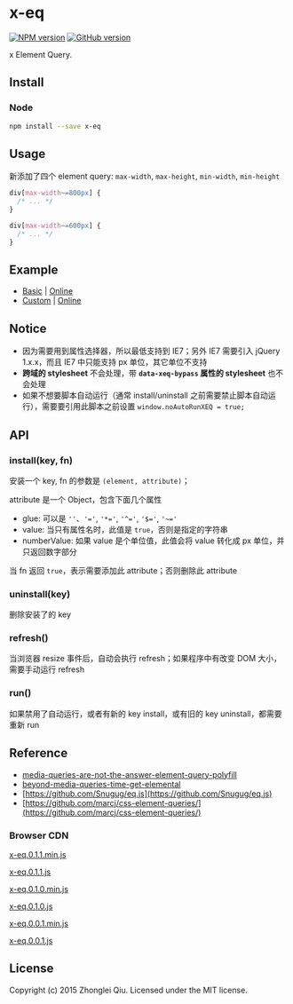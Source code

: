# x-eq
[![NPM version](https://badge.fury.io/js/x-eq.svg)](https://npmjs.org/package/x-eq)
[![GitHub version][git-tag-image]][project-url]
<!--
[![Build Status][travis-image]][travis-url]
[![Dependency Status][daviddm-url]][daviddm-image]
[![Code Climate][climate-image]][climate-url]
[![Coverage Status][coveralls-image]][coveralls-url]
-->

x Element Query.

## Install


### Node

```bash
npm install --save x-eq
```

## Usage

新添加了四个 element query: `max-width`, `max-height`, `min-width`, `min-height`

```css
div[max-width~=800px] {
  /* ... */
}

div[max-width~=600px] {
  /* ... */
}
```

## Example

* [Basic](./examples/basic.html) | [Online](http://7u2rjq.com1.z0.glb.clouddn.com/da-3d538d4ba1540ddecdeb4899367ccbe1.html)
* [Custom](./examples/custom.html) | [Online](http://7u2rjq.com1.z0.glb.clouddn.com/da-fa705217ee38235cef852a3110202606.html)


## Notice
* 因为需要用到属性选择器，所以最低支持到 IE7；另外 IE7 需要引入 jQuery 1.x.x，而且 IE7 中只能支持 px 单位，其它单位不支持
* **跨域的 stylesheet** 不会处理，带 **`data-xeq-bypass` 属性的 stylesheet**  也不会处理
* 如果不想要脚本自动运行（通常 install/uninstall 之前需要禁止脚本自动运行），需要要引用此脚本之前设置 `window.noAutoRunXEQ = true;`


## API

### install(key, fn)

安装一个 key, fn 的参数是 `(element, attribute)`；

attribute 是一个 Object，包含下面几个属性

* glue: 可以是 `''`、`'='`, `'*='`, `'^='`, `'$='`, `'~='`
* value: 当只有属性名时，此值是 `true`，否则是指定的字符串
* numberValue: 如果 value 是个单位值，此值会将 value 转化成 px 单位，并只返回数字部分

当 fn 返回 `true`，表示需要添加此 attribute；否则删除此 attribute

### uninstall(key)

删除安装了的 key


### refresh()

当浏览器 resize 事件后，自动会执行 refresh；如果程序中有改变 DOM 大小，需要手动运行 refresh

### run()

如果禁用了自动运行，或者有新的 key install，或有旧的 key uninstall，都需要重新 run


## Reference
* [media-queries-are-not-the-answer-element-query-polyfill](http://www.smashingmagazine.com/2013/06/media-queries-are-not-the-answer-element-query-polyfill/)
* [beyond-media-queries-time-get-elemental](http://www.sitepoint.com/beyond-media-queries-time-get-elemental/)
* [https://github.com/Snugug/eq.js](https://github.com/Snugug/eq.js)
* [https://github.com/marcj/css-element-queries/](https://github.com/marcj/css-element-queries/)


### Browser CDN

<!-- REPLACE_START -->

[x-eq.0.1.1.min.js](http://7rylsh.com1.z0.glb.clouddn.com/x-eq.0.1.1.min.js)

[x-eq.0.1.1.js](http://7rylsh.com1.z0.glb.clouddn.com/x-eq.0.1.1.js)

[x-eq.0.1.0.min.js](http://7rylsh.com1.z0.glb.clouddn.com/x-eq.0.1.0.min.js)

[x-eq.0.1.0.js](http://7rylsh.com1.z0.glb.clouddn.com/x-eq.0.1.0.js)

[x-eq.0.0.1.min.js](http://7rylsh.com1.z0.glb.clouddn.com/x-eq.0.0.1.min.js)

[x-eq.0.0.1.js](http://7rylsh.com1.z0.glb.clouddn.com/x-eq.0.0.1.js)

<!-- REPLACE_END -->


## License

Copyright (c) 2015 Zhonglei Qiu. Licensed under the MIT license.



[project-url]: https://github.com/qiu8310/x-eq
[git-tag-image]: http://img.shields.io/github/tag/qiu8310/x-eq.svg
[climate-url]: https://codeclimate.com/github/qiu8310/x-eq
[climate-image]: https://codeclimate.com/github/qiu8310/x-eq/badges/gpa.svg
[travis-url]: https://travis-ci.org/qiu8310/x-eq
[travis-image]: https://travis-ci.org/qiu8310/x-eq.svg?branch=master
[daviddm-url]: https://david-dm.org/qiu8310/x-eq.svg?theme=shields.io
[daviddm-image]: https://david-dm.org/qiu8310/x-eq
[coveralls-url]: https://coveralls.io/r/qiu8310/x-eq
[coveralls-image]: https://coveralls.io/repos/qiu8310/x-eq/badge.png

